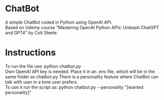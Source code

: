 # ChatBot
A simple ChatBot coded in Python using OpenAI API.   
Based on Udemy course "Mastering OpenAI Python APIs: Unleash ChatGPT and GPT4" by Colt Steele.  

# Instructions
To run the file use: python chatbot.py  
Own OpenAI API key is needed. Place it in an .env file, which will be in the same folder as chatbot.py
There is a personality feature where ChatBot can talk with user in a tone user prefers.  
To use it run the script as: python chatbot.py --personality "[wanted personality]"  

